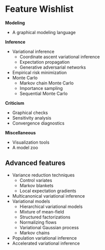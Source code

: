 # Feature Wishlist

__Modeling__

* A graphical modeling language

__Inference__

* Variational inference
    * Coordinate ascent variational inference
    * Expectation propagation
    * Generative adversarial networks
* Empirical risk minimization
* Monte Carlo
    * Markov chain Monte Carlo
    * Importance sampling
    * Sequential Monte Carlo

__Criticism__

* Graphical checks
* Sensitivity analysis
* Convergence diagnostics

__Miscellaneous__

* Visualization tools
* A model zoo

## Advanced features

* Variance reduction techniques
    * Control variates
    * Markov blankets
    * Local expectation gradients
* Multicanonical variational inference
* Variational models
    * Hierarchical variational models
    * Mixture of mean-field
    * Structured factorizations
    * Normalizing flows
    * Variational Gaussian process
    * Markov chains
* Population variational inference
* Accelerated variational inference

